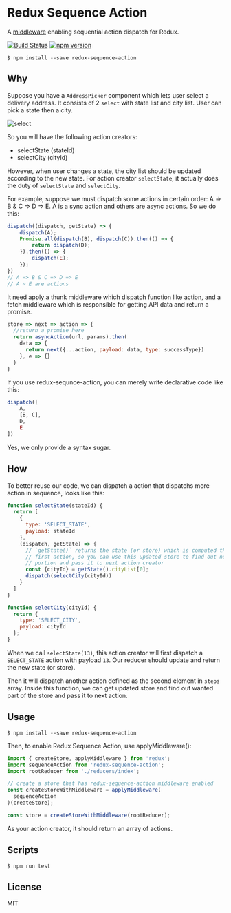 Redux Sequence Action
==========================

A [middleware](http://rackt.github.io/redux/docs/advanced/Middleware.html) enabling sequential action dispatch for Redux.

[![Build Status](https://travis-ci.org/jasonslyvia/redux-sequence-action.svg)](https://travis-ci.org/jasonslyvia/redux-sequence-action)
[![npm version](https://badge.fury.io/js/redux-sequence-action.svg)](http://badge.fury.io/js/redux-sequence-action)

```
$ npm install --save redux-sequence-action
```

## Why

Suppose you have a `AddressPicker` component which lets user select a delivery address. It consists of 2 `select` with state list and city list. User can pick a state then a city.

![select](http://ww2.sinaimg.cn/bmiddle/831e9385gw1ex7w1vkbypj205900rjr7.jpg)

So you will have the following action creators:

 - selectState (stateId)
 - selectCity (cityId)

However, when user changes a state, the city list should be updated according to the new state. For action creator `selectState`, it actually does the duty of `selectState` and `selectCity`.

For example, suppose we must dispatch some actions in certain order: A => B & C => D => E. A is a sync action and others are async actions. So we do this:

```javascript
dispatch((dispatch, getState) => {
    dispatch(A);
    Promise.all(dispatch(B), dispatch(C)).then(() => {
        return dispatch(D);
    }).then(() => {
        dispatch(E);
    });
})
// A => B & C => D => E
// A ~ E are actions
```

It need apply a thunk middleware which dispatch function like action, and a fetch middleware which is responsible for getting API data and return a promise.

```javascript
store => next => action => {
  //return a promise here
  return asyncAction(url, params).then(
    data => {
      return next({...action, payload: data, type: successType})
    }, e => {}
  )
}

```

If you use redux-sequnce-action, you can merely write declarative code like this:

```javascript
dispatch([
    A,
    [B, C],
    D,
    E
])
```

Yes, we only provide a syntax sugar.

## How

To better reuse our code, we can dispatch a action that dispatchs more action in sequence, looks like this:

```javascript
function selectState(stateId) {
  return [
    {
      type: 'SELECT_STATE',
      payload: stateId
    },
    (dispatch, getState) => {
      // `getState()` returns the state (or store) which is computed through
      // first action, so you can use this updated store to find out needed
      // portion and pass it to next action creator
      const {cityId} = getState().cityList[0];
      dispatch(selectCity(cityId))
    }
  ]
}

function selectCity(cityId) {
  return {
    type: 'SELECT_CITY',
    payload: cityId
  };
}
```

When we call `selectState(13)`, this action creator will first dispatch a `SELECT_STATE` action with payload `13`. Our reducer should update and return the new state (or store).

Then it will dispatch another action defined as the second element in `steps` array. Inside this function, we can get updated store and find out wanted part of the store and pass it to next action.

## Usage

```
$ npm install --save redux-sequence-action
```

Then, to enable Redux Sequence Action, use applyMiddleware():

```javascript
import { createStore, applyMiddleware } from 'redux';
import sequenceAction from 'redux-sequence-action';
import rootReducer from './reducers/index';

// create a store that has redux-sequence-action middleware enabled
const createStoreWithMiddleware = applyMiddleware(
  sequenceAction
)(createStore);

const store = createStoreWithMiddleware(rootReducer);
```

As your action creator, it should return an array of actions.

## Scripts

```
$ npm run test
```

## License

MIT

